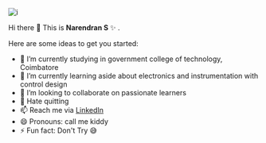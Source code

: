 ![i](https://user-images.githubusercontent.com/67863890/98443415-1be46880-2131-11eb-8a0e-3a3ea293c376.gif)


Hi there 👋
This is **Narendran S** ✨ .

Here are some ideas to get you started:

- 🔭 I’m currently studying in government college of technology, Coimbatore 
- 🌱 I’m currently learning aside about electronics and instrumentation with control design
- 👯 I’m looking to collaborate on passionate learners
- 💬 Hate quitting 
- 📫 Reach me via [LinkedIn](https://www.linkedin.com/in/narendranaskiddypotter/)
- 😄 Pronouns: call me kiddy
- ⚡ Fun fact: Don't Try 😅
